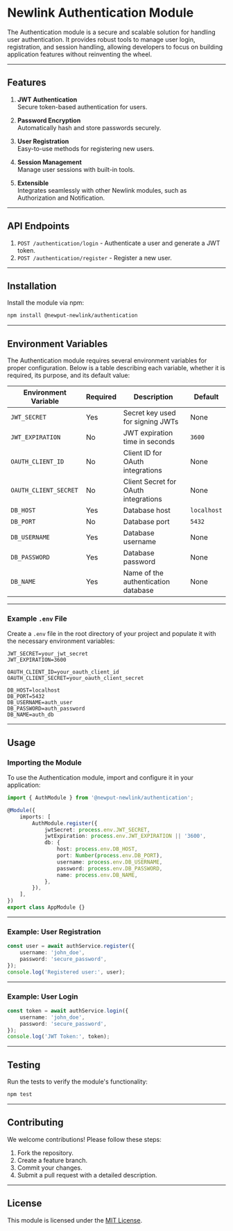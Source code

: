 # Newlink Authentication Module

The Authentication module is a secure and scalable solution for handling user authentication. It provides robust tools to manage user login, registration, and session handling, allowing developers to focus on building application features without reinventing the wheel.

---

## Features

1. **JWT Authentication**  
   Secure token-based authentication for users.

2. **Password Encryption**  
   Automatically hash and store passwords securely.

3. **User Registration**  
   Easy-to-use methods for registering new users.

4. **Session Management**  
   Manage user sessions with built-in tools.

5. **Extensible**  
   Integrates seamlessly with other Newlink modules, such as Authorization and Notification.

---

## API Endpoints

1. `POST /authentication/login` - Authenticate a user and generate a JWT token.
2. `POST /authentication/register` - Register a new user.
---


## Installation

Install the module via npm:

```bash
npm install @newput-newlink/authentication
```

---

## Environment Variables

The Authentication module requires several environment variables for proper configuration. Below is a table describing each variable, whether it is required, its purpose, and its default value:

| Environment Variable  | Required | Description                          | Default     |
| --------------------- | -------- | ------------------------------------ | ----------- |
| `JWT_SECRET`          | Yes      | Secret key used for signing JWTs     | None        |
| `JWT_EXPIRATION`      | No       | JWT expiration time in seconds       | `3600`      |
| `OAUTH_CLIENT_ID`     | No       | Client ID for OAuth integrations     | None        |
| `OAUTH_CLIENT_SECRET` | No       | Client Secret for OAuth integrations | None        |
| `DB_HOST`             | Yes      | Database host                        | `localhost` |
| `DB_PORT`             | No       | Database port                        | `5432`      |
| `DB_USERNAME`         | Yes      | Database username                    | None        |
| `DB_PASSWORD`         | Yes      | Database password                    | None        |
| `DB_NAME`             | Yes      | Name of the authentication database  | None        |

---

### Example `.env` File

Create a `.env` file in the root directory of your project and populate it with the necessary environment variables:

```env
JWT_SECRET=your_jwt_secret
JWT_EXPIRATION=3600

OAUTH_CLIENT_ID=your_oauth_client_id
OAUTH_CLIENT_SECRET=your_oauth_client_secret

DB_HOST=localhost
DB_PORT=5432
DB_USERNAME=auth_user
DB_PASSWORD=auth_password
DB_NAME=auth_db
```

---

## Usage

### Importing the Module

To use the Authentication module, import and configure it in your application:

```typescript
import { AuthModule } from '@newput-newlink/authentication';

@Module({
	imports: [
		AuthModule.register({
			jwtSecret: process.env.JWT_SECRET,
			jwtExpiration: process.env.JWT_EXPIRATION || '3600',
			db: {
				host: process.env.DB_HOST,
				port: Number(process.env.DB_PORT),
				username: process.env.DB_USERNAME,
				password: process.env.DB_PASSWORD,
				name: process.env.DB_NAME,
			},
		}),
	],
})
export class AppModule {}
```

---

### Example: User Registration

```typescript
const user = await authService.register({
	username: 'john_doe',
	password: 'secure_password',
});
console.log('Registered user:', user);
```

---

### Example: User Login

```typescript
const token = await authService.login({
	username: 'john_doe',
	password: 'secure_password',
});
console.log('JWT Token:', token);
```

---

## Testing

Run the tests to verify the module's functionality:

```bash
npm test
```

---

## Contributing

We welcome contributions! Please follow these steps:

1. Fork the repository.
2. Create a feature branch.
3. Commit your changes.
4. Submit a pull request with a detailed description.

---

## License

This module is licensed under the [MIT License](LICENSE).
